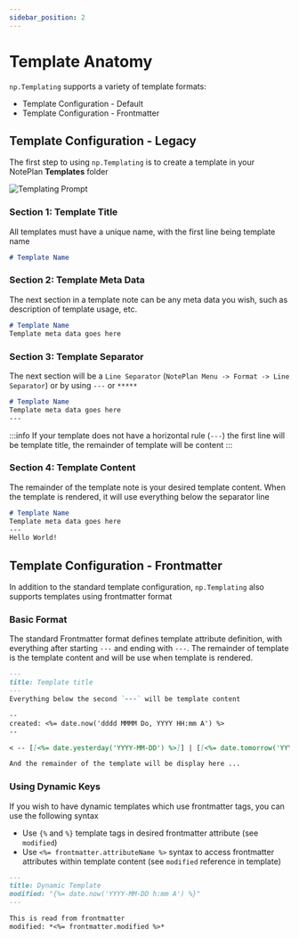 ```yaml
---
sidebar_position: 2
---
```


# Template Anatomy
`np.Templating` supports a variety of template formats:

- Template Configuration - Default
- Template Configuration - Frontmatter

## Template Configuration - Legacy
The first step to using `np.Templating` is to create a template in your NotePlan **Templates** folder

![Templating Prompt](/img/template-folder-border.png)

### Section 1: Template Title
All templates must have a unique name, with the first line being template name

```markdown
# Template Name
```

### Section 2: Template Meta Data
The next section in a template note can be any meta data you wish, such as description of template usage, etc.

```markdown
# Template Name
Template meta data goes here
```

### Section 3: Template Separator
The next section will be a `Line Separator` (`NotePlan Menu -> Format -> Line Separator`) or by using `---` or `*****`

```markdown
# Template Name
Template meta data goes here
---
```

:::info
If your template does not have a horizontal rule (`---`) the first line will be template title, the remainder of template will be content
:::

### Section 4: Template Content
The remainder of the template note is your desired template content.  When the template is rendered, it will use everything below the separator line

```markdown
# Template Name
Template meta data goes here
---
Hello World!
```

## Template Configuration - Frontmatter
In addition to the standard template configuration, `np.Templating` also supports templates using frontmatter format

### Basic Format
The standard Frontmatter format defines template attribute definition, with everything after starting `---` and ending with `---`.  The remainder of template is the template content and will be use when template is rendered.

```markdown
---
title: Template title
---
Everything below the second `---` will be template content

--
created: <%= date.now('dddd MMMM Do, YYYY HH:mm A') %>
--

< -- [[<%= date.yesterday('YYYY-MM-DD') %>]] | [[<%= date.tomorrow('YYYY-MM-DD') %>]] -- >

And the remainder of the template will be display here ...
```

### Using Dynamic Keys
If you wish to have dynamic templates which use frontmatter tags, you can use the following syntax

- Use `{%` and `%}` template tags in desired frontmatter attribute (see `modified`)
- Use `<%= frontmatter.attributeName %>` syntax to access frontmatter attributes within template content (see `modified` reference in template)

```markdown
---
title: Dynamic Template
modified: "{%= date.now('YYYY-MM-DD h:mm A') %}"
---

This is read from frontmatter
modified: *<%= frontmatter.modified %>*
```
